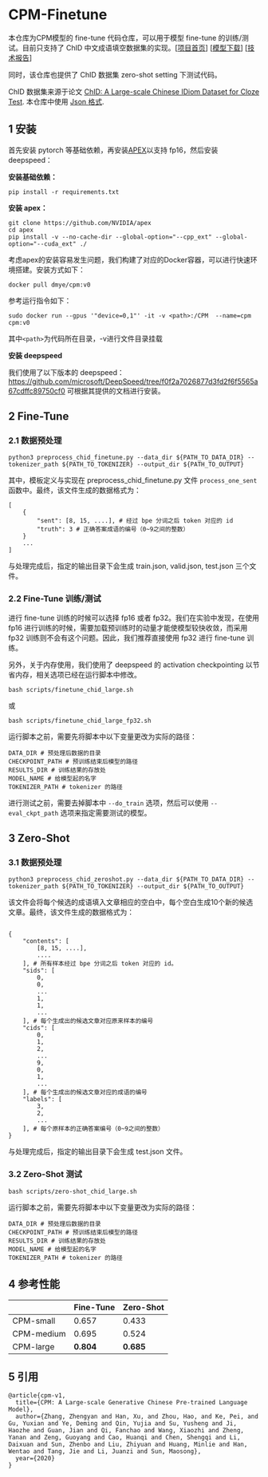 # CPM-Finetune

本仓库为CPM模型的 fine-tune 代码仓库，可以用于模型 fine-tune 的训练/测试。目前只支持了 ChID 中文成语填空数据集的实现。[[项目首页](https://cpm.baai.ac.cn)] [[模型下载](https://cpm.baai.ac.cn/download.html)] [[技术报告](https://arxiv.org/abs/2012.00413)]

同时，该仓库也提供了 ChID 数据集 zero-shot setting 下测试代码。

ChID 数据集来源于论文 [ChID: A Large-scale Chinese IDiom Dataset for Cloze Test](https://www.aclweb.org/anthology/P19-1075/). 本仓库中使用 [Json 格式](https://drive.google.com/file/d/1KkwLSLgrV9JknO8rxxfmU5Iql-D4O_-6/view).

## 1 安装

首先安装 pytorch 等基础依赖，再安装[APEX](https://github.com/NVIDIA/apex#quick-start)以支持 fp16，然后安装 deepspeed：

**安装基础依赖：**

```[bash]
pip install -r requirements.txt
```

**安装 apex：**

```[bash]
git clone https://github.com/NVIDIA/apex
cd apex
pip install -v --no-cache-dir --global-option="--cpp_ext" --global-option="--cuda_ext" ./
```

考虑apex的安装容易发生问题，我们构建了对应的Docker容器，可以进行快速环境搭建。安装方式如下：

```[bash]
docker pull dmye/cpm:v0
```

参考运行指令如下：

```[bash]
sudo docker run --gpus '"device=0,1"' -it -v <path>:/CPM  --name=cpm  cpm:v0
```

其中`<path>`为代码所在目录，-v进行文件目录挂载

**安装 deepspeed**

我们使用了以下版本的 deepspeed：
<https://github.com/microsoft/DeepSpeed/tree/f0f2a7026877d3fd2f6f5565a67cdffc89750cf0>
可根据其提供的文档进行安装。

## 2 Fine-Tune

### 2.1 数据预处理

```[bash]
python3 preprocess_chid_finetune.py --data_dir ${PATH_TO_DATA_DIR} --tokenizer_path ${PATH_TO_TOKENIZER} --output_dir ${PATH_TO_OUTPUT}
```

其中，模板定义与实现在 preprocess_chid_finetune.py 文件 `process_one_sent` 函数中。最终，该文件生成的数据格式为：

```[python]
[
    {
        "sent": [8, 15, ....], # 经过 bpe 分词之后 token 对应的 id
        "truth": 3 # 正确答案成语的编号（0~9之间的整数）
    }
    ...
]
```

与处理完成后，指定的输出目录下会生成 train.json, valid.json, test.json 三个文件。

### 2.2 Fine-Tune 训练/测试

进行 fine-tune 训练的时候可以选择 fp16 或者 fp32。我们在实验中发现，在使用 fp16 进行训练的时候，需要加载预训练时的动量才能使模型较快收敛，而采用 fp32 训练则不会有这个问题。因此，我们推荐直接使用 fp32 进行 fine-tune 训练。

另外，关于内存使用，我们使用了 deepspeed 的 activation checkpointing 以节省内存，相关选项已经在运行脚本中修改。

```[bash]
bash scripts/finetune_chid_large.sh
```
或
```[bash]
bash scripts/finetune_chid_large_fp32.sh
```

运行脚本之前，需要先将脚本中以下变量更改为实际的路径：

```[bash]
DATA_DIR # 预处理后数据的目录
CHECKPOINT_PATH # 预训练结束后模型的路径
RESULTS_DIR # 训练结果的存放处
MODEL_NAME # 给模型起的名字
TOKENIZER_PATH # tokenizer 的路径
```

进行测试之前，需要去掉脚本中 `--do_train` 选项，然后可以使用 `--eval_ckpt_path` 选项来指定需要测试的模型。

## 3 Zero-Shot

### 3.1 数据预处理

```[bash]
python3 preprocess_chid_zeroshot.py --data_dir ${PATH_TO_DATA_DIR} --tokenizer_path ${PATH_TO_TOKENIZER} --output_dir ${PATH_TO_OUTPUT}
```

该文件会将每个候选的成语填入文章相应的空白中，每个空白生成10个新的候选文章。最终，该文件生成的数据格式为：

```[python]

{
    "contents": [
        [8, 15, ....],
        ....
    ], # 所有样本经过 bpe 分词之后 token 对应的 id。
    "sids": [
        0,
        0,
        ...
        1,
        1,
        ...
    ], # 每个生成出的候选文章对应原来样本的编号
    "cids": [
        0,
        1,
        2,
        ...
        9,
        0,
        1,
        ...
    ], # 每个生成出的候选文章对应的成语的编号
    "labels": [
        3,
        2,
        ...
    ], # 每个原样本的正确答案编号（0~9之间的整数）
}
```

与处理完成后，指定的输出目录下会生成 test.json 文件。

### 3.2 Zero-Shot 测试

```[bash]
bash scripts/zero-shot_chid_large.sh
```

运行脚本之前，需要先将脚本中以下变量更改为实际的路径：

```[bash]
DATA_DIR # 预处理后数据的目录
CHECKPOINT_PATH # 预训练结束后模型的路径
RESULTS_DIR # 训练结果的存放处
MODEL_NAME # 给模型起的名字
TOKENIZER_PATH # tokenizer 的路径
```

## 4 参考性能

|            | Fine-Tune | Zero-Shot |
| ---------- | --------- | --------- |
| CPM-small  | 0.657     | 0.433     |
| CPM-medium | 0.695     | 0.524     |
| CPM-large  | **0.804** | **0.685** |

## 5 引用

```[latex]
@article{cpm-v1,
  title={CPM: A Large-scale Generative Chinese Pre-trained Language Model},
  author={Zhang, Zhengyan and Han, Xu, and Zhou, Hao, and Ke, Pei, and Gu, Yuxian and Ye, Deming and Qin, Yujia and Su, Yusheng and Ji, Haozhe and Guan, Jian and Qi, Fanchao and Wang, Xiaozhi and Zheng, Yanan and Zeng, Guoyang and Cao, Huanqi and Chen, Shengqi and Li, Daixuan and Sun, Zhenbo and Liu, Zhiyuan and Huang, Minlie and Han, Wentao and Tang, Jie and Li, Juanzi and Sun, Maosong},
  year={2020}
}
```
